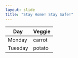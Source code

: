 ```yaml
---
layout: slide
title: "Stay Home! Stay Safe!"
---
```


| Day     | Veggie  |
| --------|---------|
| Monday  | carrot  |
| Tuesday | potato  |
